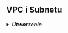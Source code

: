 ## VPC i Subnetu
<details><summary><b><i>Utworzenie</i></b></summary>

### Utworzenie VPC HomeWork04 10.1.0.0/16
```
aws2 ec2 create-vpc --cidr-block 10.1.0.0/16

aws2 ec2 create-tags --resources vpc-08cf2e289b2c8ec93 --tags Key=Name,Value=HomeWork04

```
hint: aws2 ec2 describe-vpcs
vpc="vpc-08cf2e289b2c8ec93"

### Utworzenie subnet Public01 10.1.1.0/24

```
aws2 ec2 create-subnet \
    --vpc-id vpc-08cf2e289b2c8ec93 \
    --availability-zone eu-west-1a \
    --cidr-block 10.1.1.0/24

aws2 ec2 create-tags --resources subnet-0a8c311c1e696fe9d \
    --tags Key=Name,Value=Public01

```
public01="subnet-0a8c311c1e696fe9d"

### Utworzenie subnet Public02 10.1.2.0/24

```
aws2 ec2 create-subnet \
    --vpc-id vpc-08cf2e289b2c8ec93 \
    --availability-zone eu-west-1b \
    --cidr-block 10.1.2.0/24

aws2 ec2 create-tags --resources subnet-0164f2b1ae47d4b2e \
    --tags Key=Name,Value=Public02

```

public02="subnet-0164f2b1ae47d4b2e"

##################
### Utworzenie subnet Private01 10.1.3.0/24

```
aws2 ec2 create-subnet \
    --vpc-id vpc-08cf2e289b2c8ec93 \
    --availability-zone eu-west-1a \
    --cidr-block 10.1.3.0/24

aws2 ec2 create-tags --resources subnet-0081f258d37261cac \
    --tags Key=Name,Value=Private01

```
private01="subnet-0081f258d37261cac"

### Utworzenie subnet Private02 10.1.2.0/24

```
aws2 ec2 create-subnet \
    --vpc-id vpc-08cf2e289b2c8ec93 \
    --availability-zone eu-west-1b \
    --cidr-block 10.1.4.0/24

aws2 ec2 create-tags --resources subnet-08689551c0b507387 \
    --tags Key=Name,Value=Private02

```
public02="subnet-08689551c0b507387"
#### hint: aws ec2 create-vpc --cidr-block 10.0.0.0/16 --output text | awk '{print $NF}' | xargs aws ec2 create-tags --tags Key=Name,Value=MyVPC --resources
